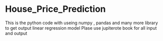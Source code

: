# House_Price_Prediction
This is the python code with useing numpy , pandas and many more library to get output linear regression model 
Plase use jupiterote book for all input and output
